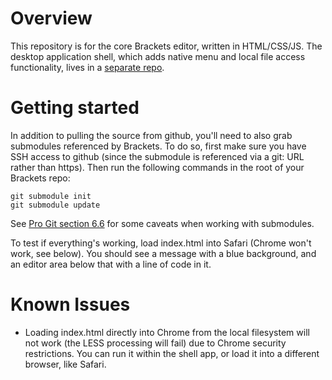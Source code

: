 Overview
========

This repository is for the core Brackets editor, written in HTML/CSS/JS. The 
desktop application shell, which adds native menu and local file access 
functionality, lives in a [separate repo](http://github.com/adobe/brackets-app).

Getting started
===============

In addition to pulling the source from github, you'll need to also grab
submodules referenced by Brackets. To do so, first make sure you have SSH
access to github (since the submodule is referenced via a git: URL rather than
https). Then run the following commands in the root of your Brackets repo:

	git submodule init
	git submodule update
	
See [Pro Git section 6.6](http://progit.org/book/ch6-6.html) for some caveats
when working with submodules.

To test if everything's working, load index.html into Safari (Chrome won't work,
see below). You should see a message with a blue background, and an editor area
below that with a line of code in it.

Known Issues
============

* Loading index.html directly into Chrome from the local filesystem will not work
  (the LESS processing will fail) due to Chrome security restrictions. You can run 
  it within the shell app, or load it into a different browser, like Safari.
